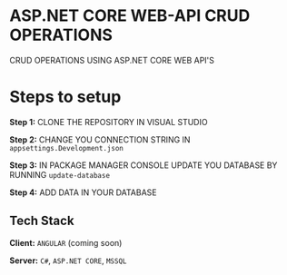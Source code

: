 # ASP.NET CORE WEB-API CRUD OPERATIONS

CRUD OPERATIONS USING ASP.NET CORE WEB API'S

# Steps to setup

**Step 1:** CLONE THE REPOSITORY IN VISUAL STUDIO

**Step 2:** CHANGE YOU CONNECTION STRING IN `appsettings.Development.json`

**Step 3:** IN PACKAGE MANAGER CONSOLE UPDATE YOU DATABASE BY RUNNING `update-database`

**Step 4:** ADD DATA IN YOUR DATABASE

## Tech Stack

**Client:** `ANGULAR` (coming soon)

**Server:** `C#`, `ASP.NET CORE`, `MSSQL`
